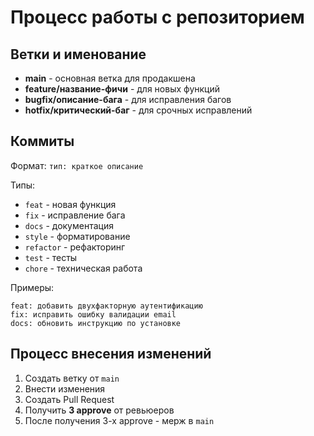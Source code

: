 # Процесс работы с репозиторием

## Ветки и именование

- **main** - основная ветка для продакшена
- **feature/название-фичи** - для новых функций
- **bugfix/описание-бага** - для исправления багов
- **hotfix/критический-баг** - для срочных исправлений

## Коммиты

Формат: `тип: краткое описание`

Типы:
- `feat` - новая функция
- `fix` - исправление бага
- `docs` - документация
- `style` - форматирование
- `refactor` - рефакторинг
- `test` - тесты
- `chore` - техническая работа

Примеры:
```
feat: добавить двухфакторную аутентификацию
fix: исправить ошибку валидации email
docs: обновить инструкцию по установке
```

## Процесс внесения изменений

1. Создать ветку от `main`
2. Внести изменения
3. Создать Pull Request
4. Получить **3 approve** от ревьюеров
5. После получения 3-х approve - мерж в `main`